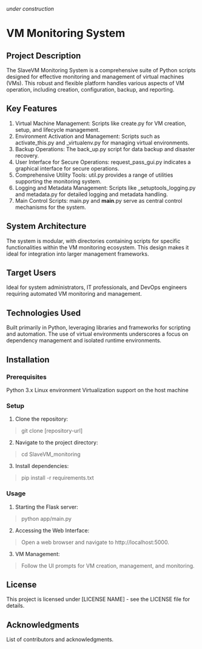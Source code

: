 *under construction*

# VM Monitoring System 
## Project Description
The SlaveVM Monitoring System is a comprehensive suite of Python scripts designed for effective monitoring and management of virtual machines (VMs). This robust and flexible platform handles various aspects of VM operation, including creation, configuration, backup, and reporting.

## Key Features
1. Virtual Machine Management: Scripts like create.py for VM creation, setup, and lifecycle management.
2. Environment Activation and Management: Scripts such as activate_this.py and _virtualenv.py for managing virtual environments.
3. Backup Operations: The back_up.py script for data backup and disaster recovery.
4. User Interface for Secure Operations: request_pass_gui.py indicates a graphical interface for secure operations.
5. Comprehensive Utility Tools: util.py provides a range of utilities supporting the monitoring system.
6. Logging and Metadata Management: Scripts like _setuptools_logging.py and metadata.py for detailed logging and metadata handling.
7. Main Control Scripts: main.py and __main__.py serve as central control mechanisms for the system.
## System Architecture
The system is modular, with directories containing scripts for specific functionalities within the VM monitoring ecosystem. This design makes it ideal for integration into larger management frameworks.

## Target Users
Ideal for system administrators, IT professionals, and DevOps engineers requiring automated VM monitoring and management.

## Technologies Used
Built primarily in Python, leveraging libraries and frameworks for scripting and automation. The use of virtual environments underscores a focus on dependency management and isolated runtime environments.

## Installation
### Prerequisites
Python 3.x
Linux environment
Virtualization support on the host machine
### Setup
1. Clone the repository:
> git clone [repository-url]
2. Navigate to the project directory:
> cd SlaveVM_monitoring
3. Install dependencies:
> pip install -r requirements.txt
### Usage
1. Starting the Flask server:
> python app/main.py
2. Accessing the Web Interface:
> Open a web browser and navigate to http://localhost:5000.
3. VM Management:
> Follow the UI prompts for VM creation, management, and monitoring.

## License
This project is licensed under [LICENSE NAME] - see the LICENSE file for details.

## Acknowledgments
List of contributors and acknowledgments.
